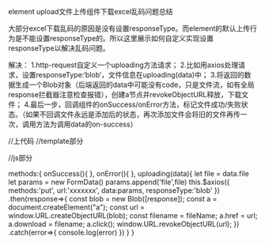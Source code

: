 element upload文件上传组件下载excel乱码问题总结

大部分excel下载乱码的原因是没有设置responseType。而element的默认上传行为是不能设置responseType的。所以这里展示如何自定义实现设置responseType以解决乱码问题。

解决：
1.http-request自定义一个uploading方法请求；
2.比如用axios处理请求，设置responseType:‘blob’，文件信息在uploading(data)中；
3.将返回的数据生成一个Blob对象（后端返回的data中可能没有code，只是文件流，如有全局response拦截器注意检查报错），创建a节点并revokeObjectURL释放，下载文件；
4.最后一步，回调组件的onSuccess/onError方法，标记文件成功/失败状态。（如果不回调文件永远是添加后的状态，再次添加文件会将旧的文件再传一次，调用方法为调用data的on-success）


//上代码
//template部分

<el-upload
  class="upload-demo"
  drag
  :on-success='onSuccess'
  :on-error='onError'
  :http-request='uploading'
  action="url"
  :auto-upload='false'
  multiple>
</el-upload>



//js部分

methods:{
	onSuccess(){
},
	onError(){
},
uploading(data){
	let file = data.file
	let params = new FormData()
	params.append('file',file)
	this.$axios({
		methods:'put',
		url:'xxxxxxx',
		data:params,
		responseType:'blob'
	})
	.then(response=>{
		const blob = new Blob([response]);
  		const a = document.createElement("a");
 		 const url = window.URL.createObjectURL(blob);
 		 const filename = fileName;
  		a.href = url;
  		a.download = filename;
  		a.click();
 		 window.URL.revokeObjectURL(url);
})
	.catch(error=>{
	console.log(error)
})
}
}